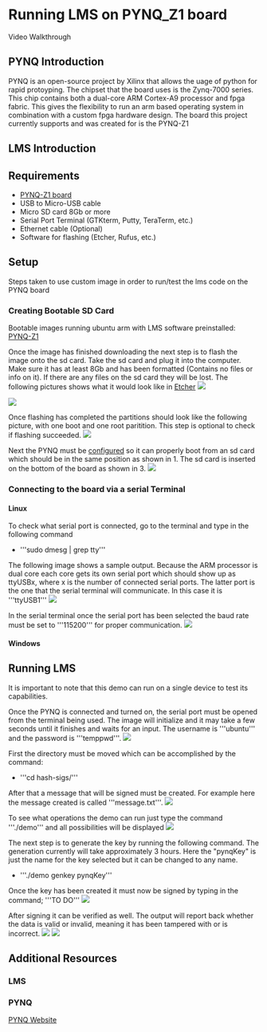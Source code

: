 # Running LMS on PYNQ_Z1 board

Video Walkthrough

## PYNQ Introduction
PYNQ is an open-source project by Xilinx that allows the uage of python for rapid protoyping. The chipset that the board uses is the Zynq-7000 series. This chip contains both a dual-core ARM Cortex-A9 processor and fpga fabric. This gives the flexibility to run an arm based operating system in combination with a custom fpga hardware design. The board this project currently supports and was created for is the PYNQ-Z1

## LMS Introduction

## Requirements
* [PYNQ-Z1 board](http://www.pynq.io/board.html)
* USB to Micro-USB cable
* Micro SD card 8Gb or more
* Serial Port Terminal (GTKterm, Putty, TeraTerm, etc.)
* Ethernet cable (Optional)
* Software for flashing (Etcher, Rufus, etc.)

## Setup

Steps taken to use custom image in order to run/test the lms code on the PYNQ board

### Creating Bootable SD Card
Bootable images running ubuntu arm with LMS software preinstalled:
[PYNQ-Z1](https://drive.google.com/file/d/1cGJpK71YlWuMF9Sf-PXz1tq_aS4WoBCR/view?usp=sharing)

Once the image has finished downloading the next step is to flash the image onto the sd card. Take the sd card and plug it into the computer. Make sure it has at least 8Gb and has been formatted (Contains no files or info on it). If there are any files on the sd card they will be lost. The following pictures shows what it would look like in [Etcher](https://www.balena.io/etcher/)
![](/Pictures/Etcher_Flashing.png)

![](/Pictures/Etcher_Flashed.png)

Once flashing has completed the partitions should look like the following picture, with one boot and one root paritition. This step is optional to check if flashing succeeded.
![](/Pictures/Card_Partitions.png)

Next the PYNQ must be [configured](https://pynq.readthedocs.io/en/latest/getting_started/pynq_z1_setup.html) so it can properly boot from an sd card which should be in the same position as shown in 1. The sd card is inserted on the bottom of the board as shown in 3.
![](/Pictures/Board_Setup.PNG)

### Connecting to the board via a serial Terminal
#### Linux
To check what serial port is connected, go to the terminal and type in the following command
* '''sudo dmesg | grep tty'''

The following image shows a sample output. Because the ARM processor is dual core each core gets its own serial port which should show up as ttyUSBx, where x is the number of connected serial ports. The latter port is the one that the serial terminal will communicate. In this case it is '''ttyUSB1'''
![](/Pictures/Dmesg_Out.png)

In the serial terminal once the serial port has been selected the baud rate must be set to '''115200''' for proper communication.
![](/Pictures/Terminal_Config.png)

#### Windows


## Running LMS
It is important to note that this demo can run on a single device to test its capabilities.

Once the PYNQ is connected and turned on, the serial port must be opened from the terminal being used. The image will initialize and it may take a few seconds until it finishes and waits for an input. The username is '''ubuntu''' and the password is '''temppwd'''.
![](/Pictures/Boot_Image.png)

First the directory must be moved which can be accomplished by the command:
* '''cd hash-sigs/'''

After that a message that will be signed must be created. For example here the message created is called '''message.txt'''.
![](/Pictures/Message.png)

To see what operations the demo can run just type the command '''./demo''' and all possibilities will be displayed
![](/Pictures/Demo.png)

The next step is to generate the key by running the following command. The generation currently will take approximately 3 hours. Here the "pynqKey" is just the name for the key selected but it can be changed to any name.
* '''./demo genkey pynqKey''' 

Once the key has been created it must now be signed by typing in the command;
'''TO DO'''
![](/Pictures/Demo_Sign.png)

After signing it can be verified as well. The output will report back whether the data is valid or invalid, meaning it has been tampered with or is incorrect.
![](/Pictures/Demo_Valid.png)
![](/Pictures/Demo_Invalid.png)

## Additional Resources

### LMS

### PYNQ
[PYNQ Website](http://www.pynq.io/)

